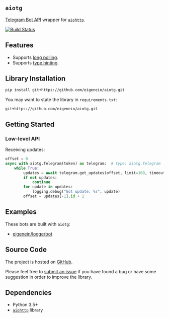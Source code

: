 ## `aiotg`

[Telegram Bot API](https://core.telegram.org/bots/api) wrapper for [`aiohttp`](https://aiohttp.readthedocs.io/en/stable/).

[![Build Status](https://travis-ci.org/eigenein/aiotg.svg?branch=master)](https://travis-ci.org/eigenein/aiotg)

## Features

* Supports [long polling](https://core.telegram.org/bots/api#getupdates).
* Supports [type hinting](https://docs.python.org/3/library/typing.html).

## Library Installation

```sh
pip install git+https://github.com/eigenein/aiotg.git
```

You may want to state the library in `requirements.txt`:

```
git+https://github.com/eigenein/aiotg.git
```

## Getting Started

### Low-level API

Receiving updates:

```python
offset = 0
async with aiotg.Telegram(token) as telegram:  # type: aiotg.Telegram
    while True:
        updates = await telegram.get_updates(offset, limit=100, timeout=5)
        if not updates:
            continue
        for update in updates:
            logging.debug("Got update: %s", update)
        offset = updates[-1].id + 1
```

## Examples

These bots are built with `aiotg`:

* [eigenein/loggerbot](https://github.com/eigenein/loggerbot)

## Source Code

The project is hosted on [GitHub](https://github.com/eigenein/aiotg).

Please feel free to [submit an issue](https://github.com/eigenein/aiotg/issues) if you have found a bug or have some suggestion in order to improve the library.

## Dependencies

* Python 3.5+
* [`aiohttp`](https://aiohttp.readthedocs.io/en/stable/) library
